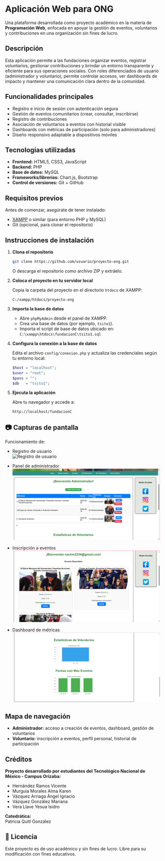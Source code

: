 # Aplicación Web para ONG

Una plataforma desarrollada como proyecto académico en la materia de **Programación Web**, enfocada en apoyar la gestión de eventos, voluntarios y contribuciones en una organización sin fines de lucro.

## Descripción

Esta aplicación permite a las fundaciones organizar eventos, registrar voluntarios, gestionar contribuciones y brindar un entorno transparente y eficiente para sus operaciones sociales. Con roles diferenciados de usuario (administrador y voluntario), permite controlar accesos, ver dashboards de impacto y mantener una comunicación clara dentro de la comunidad.

##  Funcionalidades principales

- Registro e inicio de sesión con autenticación segura
- Gestión de eventos comunitarios (crear, consultar, inscribirse)
- Registro de contribuciones 
- Asociación de voluntarios a eventos con historial visible
- Dashboards con métricas de participación (solo para administradores)
- Diseño responsivo adaptable a dispositivos móviles

## Tecnologías utilizadas

- **Frontend:** HTML5, CSS3, JavaScript
- **Backend:** PHP
- **Base de datos:** MySQL
- **Frameworks/librerías:** Chart.js, Bootstrap
- **Control de versiones:** Git + GitHub

##  Requisitos previos

Antes de comenzar, asegúrate de tener instalado:

- [XAMPP](https://www.apachefriends.org/index.html) o similar (para entorno PHP y MySQL)
- Git (opcional, para clonar el repositorio)

## Instrucciones de instalación

1. **Clona el repositorio**

   ```bash
   git clone https://github.com/usuario/proyecto-ong.git
   ```

   O descarga el repositorio como archivo ZIP y extráelo.

2. **Coloca el proyecto en tu servidor local**

   Copia la carpeta del proyecto en el directorio `htdocs` de XAMPP:

   ```
   C:/xampp/htdocs/proyecto-ong
   ```

3. **Importa la base de datos**

   - Abre `phpMyAdmin` desde el panel de XAMPP.
   - Crea una base de datos (por ejemplo, `tsito1`).
   - Importa el script de base de datos ubicado en:  
     `C:\xampp\htdocs\fundacionC\tsito1.sql`

4. **Configura la conexión a la base de datos**

   Edita el archivo `config/conexion.php` y actualiza las credenciales según tu entorno local:

   ```php
   $host = "localhost";
   $user = "root";
   $pass = "";
   $db   = "tsito1";
   ```

5. **Ejecuta la aplicación**

   Abre tu navegador y accede a:

   ```
   http://localhost/fundacionC
   ```

## 📷 Capturas de pantalla

Funcionamiento de:


- Registro de usuario  
   ![Registro de usuario](Cimg-funcionamiento/Registro-usuario.png)

- Panel de administrador  
   ![Panel de administrador](img-funcionamiento/Panel-Admi.png)

- Inscripción a eventos
   ![Eventos](img-funcionamiento/Inscripcion-eventos.png)

- Dashboard de métricas
   ![Métricas](img-funcionamiento/Metricas.png)

## Mapa de navegación

- **Administrador:** acceso a creación de eventos, dashboard, gestión de voluntarios
- **Voluntario:** inscripción a eventos, perfil personal, historial de participación

##  Créditos

**Proyecto desarrollado por estudiantes del Tecnológico Nacional de México - Campus Orizaba:**

- Hernández Ramos Vicente 
- Murguia Morales Alma Karen  
- Vázquez Arriaga Ángel Ignacio  
- Vázquez González Mariana 
- Vera Llave Yesua Isidro  

**Catedrática:**  
Patricia Quitl González

## 📄 Licencia

Este proyecto es de uso académico y sin fines de lucro. Libre para su modificación con fines educativos.
